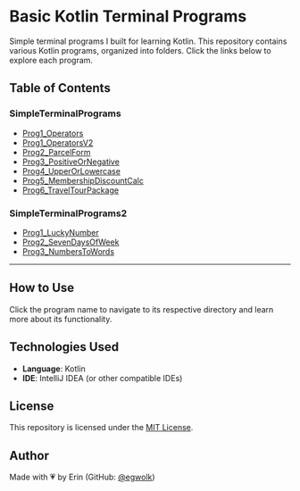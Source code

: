 # Basic Kotlin Terminal Programs

Simple terminal programs I built for learning Kotlin. This repository contains various Kotlin programs, organized into folders. Click the links below to explore each program.

## Table of Contents
### SimpleTerminalPrograms
- [Prog1_Operators](SimpleTerminalPrograms/Prog1_Operators)
- [Prog1_OperatorsV2](SimpleTerminalPrograms/Prog1_OperatorsV2)
- [Prog2_ParcelForm](SimpleTerminalPrograms/Prog2_ParcelForm)
- [Prog3_PositiveOrNegative](SimpleTerminalPrograms/Prog3_PositiveOrNegative)
- [Prog4_UpperOrLowercase](SimpleTerminalPrograms/Prog4_UpperOrLowercase)
- [Prog5_MembershipDiscountCalc](SimpleTerminalPrograms/Prog5_MembershipDiscountCalc)
- [Prog6_TravelTourPackage](SimpleTerminalPrograms/Prog6_TravelTourPackage)

### SimpleTerminalPrograms2
- [Prog1_LuckyNumber](SimpleTerminalPrograms2/Prog1_LuckyNumber)
- [Prog2_SevenDaysOfWeek](SimpleTerminalPrograms2/Prog2_SevenDaysOfWeek)
- [Prog3_NumbersToWords](SimpleTerminalPrograms2/Prog3_NumbersToWords)

---

## How to Use
Click the program name to navigate to its respective directory and learn more about its functionality.

## **Technologies Used**
- **Language**: Kotlin
- **IDE**: IntelliJ IDEA (or other compatible IDEs)
  
## License
This repository is licensed under the [MIT License](LICENSE).

## **Author**
Made with 💗 by Erin (GitHub: [@egwolk](https://github.com/ewgolk)) 
